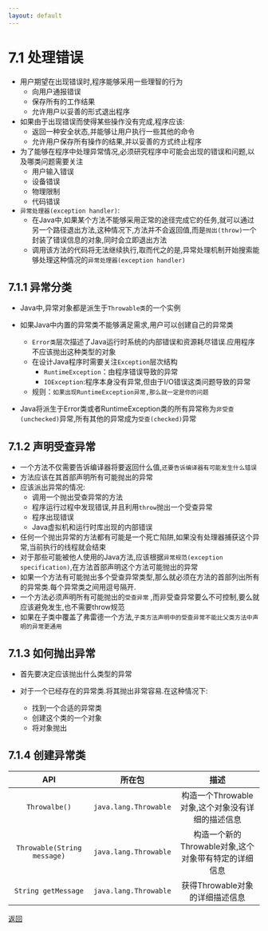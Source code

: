 ```yaml
---
layout: default
---
```


# 7.1 处理错误

* 用户期望在出现错误时,程序能够采用一些理智的行为  
    - 向用户通报错误  
    - 保存所有的工作结果  
    - 允许用户以妥善的形式退出程序  
* 如果由于出现错误而使得某些操作没有完成,程序应该:  
    - 返回一种安全状态,并能够让用户执行一些其他的命令  
    - 允许用户保存所有操作的结果,并以妥善的方式终止程序  
* 为了能够在程序中处理异常情况,必须研究程序中可能会出现的错误和问题,以及哪类问题需要关注  
    - 用户输入错误  
    - 设备错误  
    - 物理限制  
    - 代码错误  
* `异常处理器(exception handler)`:
    - 在Java中,如果某个方法不能够采用正常的途径完成它的任务,就可以通过另一个路径退出方法,这种情况下,方法并不会返回值,而是`抛出(throw)`一个封装了错误信息的对象,同时会立即退出方法    
    - 调用该方法的代码将无法继续执行,取而代之的是,异常处理机制开始搜索能够处理这种情况的`异常处理器(exception handler)`  
## 7.1.1 异常分类  
* Java中,异常对象都是派生于`Throwable类`的一个实例  

* 如果Java中内置的异常类不能够满足需求,用户可以创建自己的异常类  
   -  `Error类`层次描述了Java运行时系统的内部错误和资源耗尽错误.应用程序不应该抛出这种类型的对象  
   -  在设计Java程序时需要关注`Exception`层次结构  
       -  `RuntimeException`：由程序错误导致的异常  
       -  `IOException`:程序本身没有异常,但由于I/O错误这类问题导致的异常  
  -  规则：`如果出现RuntimeException异常,那么就一定是你的问题`  

* Java将派生于Error类或者RuntimeException类的所有异常称为`非受查(unchecked)`异常,所有其他的异常成为`受查(checked)`异常  

## 7.1.2 声明受查异常  

* 一个方法不仅需要告诉编译器将要返回什么值,`还要告诉编译器有可能发生什么错误`  
* 方法应该在其首部声明所有可能抛出的异常  
* 应该派出异常的情况:
  * 调用一个抛出受查异常的方法
  * 程序运行过程中发现错误,并且利用`throw`抛出一个受查异常  
  * 程序出现错误  
  * Java虚拟机和运行时库出现的内部错误  
* 任何一个抛出异常的方法都有可能是一个死亡陷阱,如果没有处理器捕获这个异常,当前执行的线程就会结束  
* 对于那些可能被他人使用的Java方法,应该根据`异常规范(exception specification)`,在方法首部声明这个方法可能抛出的异常  
* 如果一个方法有可能抛出多个受查异常类型,那么就必须在方法的首部列出所有的异常类.每个异常类之间用逗号隔开.
* 一个方法必须声明所有可能抛出的`受查异常`  ,而非受查异常要么不可控制,要么就应该避免发生,也不需要throw规范  
* 如果在子类中覆盖了弗雷德一个方法,`子类方法声明中的受查异常不能比父类方法中声明的异常更通用`  

## 7.1.3 如何抛出异常  

* 首先要决定应该抛出什么类型的异常  

* 对于一个已经存在的异常类.将其抛出非常容易.在这种情况下:

  * 找到一个合适的异常类  
  * 创建这个类的一个对象  
  * 将对象抛出  


## 7.1.4 创建异常类  
API|所在包|描述
:---:|:---:|:---:
`Throwalbe()`|`java.lang.Throwable`|构造一个Throwable对象,这个对象没有详细的描述信息
`Throwable(String message)`|`java.lang.Throwable`|构造一个新的Throwable对象,这个对象带有特定的详细信息
`String getMessage`|`java.lang.Throwable`|获得Throwable对象的详细描述信息  

[返回](./menu)